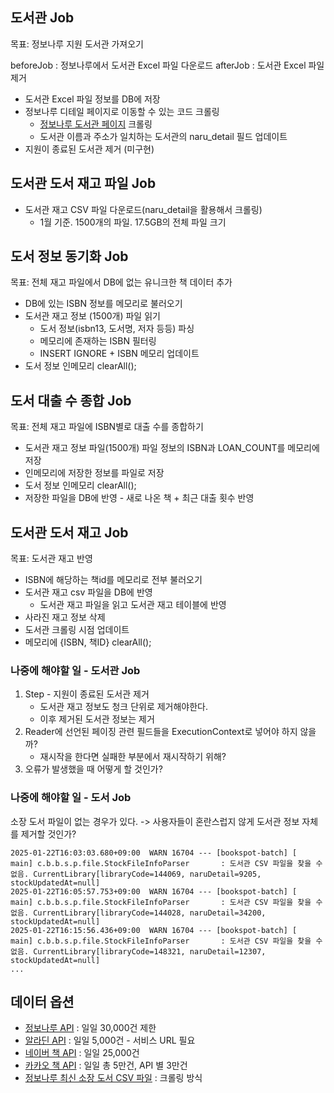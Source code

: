 ## 도서관 Job
목표: 정보나루 지원 도서관 가져오기

beforeJob : 정보나루에서 도서관 Excel 파일 다운로드
afterJob : 도서관 Excel 파일 제거

- 도서관 Excel 파일 정보를 DB에 저장
- 정보나루 디테일 페이지로 이동할 수 있는 코드 크롤링
    - [정보나루 도서관 페이지](https://www.data4library.kr/libDataL) 크롤링
    - 도서관 이름과 주소가 일치하는 도서관의 naru_detail 필드 업데이트 
- 지원이 종료된 도서관 제거 (미구현) 

## 도서관 도서 재고 파일 Job
- 도서관 재고 CSV 파일 다운로드(naru_detail을 활용해서 크롤링)
    - 1월 기준. 1500개의 파일. 17.5GB의 전체 파일 크기

## 도서 정보 동기화 Job
목표: 전체 재고 파일에서 DB에 없는 유니크한 책 데이터 추가

- DB에 있는 ISBN 정보를 메모리로 불러오기
- 도서관 재고 정보 (1500개) 파일 읽기
  - 도서 정보(isbn13, 도서명, 저자 등등) 파싱
  - 메모리에 존재하는 ISBN 필터링 
  - INSERT IGNORE + ISBN 메모리 업데이트
- 도서 정보 인메모리 clearAll();

## 도서 대출 수 종합 Job
목표: 전체 재고 파일에 ISBN별로 대출 수를 종합하기

- 도서관 재고 정보 파일(1500개) 파일 정보의 ISBN과 LOAN_COUNT를 메모리에 저장
- 인메모리에 저장한 정보를 파일로 저장
- 도서 정보 인메모리 clearAll();
- 저장한 파일을 DB에 반영 - 새로 나온 책 + 최근 대출 횟수 반영

## 도서관 도서 재고 Job
목표: 도서관 재고 반영

- ISBN에 해당하는 책id를 메모리로 전부 불러오기
- 도서관 재고 csv 파일을 DB에 반영
  - 도서관 재고 파일을 읽고 도서관 재고 테이블에 반영
- 사라진 재고 정보 삭제
- 도서관 크롤링 시점 업데이트
- 메모리에 {ISBN, 책ID} clearAll();


### 나중에 해야할 일 - 도서관 Job
1. Step - 지원이 종료된 도서관 제거
    - 도서관 재고 정보도 청크 단위로 제거해야한다.
    - 이후 제거된 도서관 정보는 제거
2. Reader에 선언된 페이징 관련 필드들을 ExecutionContext로 넣어야 하지 않을까?
    - 재시작을 한다면 실패한 부분에서 재시작하기 위해?
3. 오류가 발생했을 때 어떻게 할 것인가?

### 나중에 해야할 일 - 도서 Job
소장 도서 파일이 없는 경우가 있다. -> 사용자들이 혼란스럽지 않게 도서관 정보 자체를 제거할 것인가?
```
2025-01-22T16:03:03.680+09:00  WARN 16704 --- [bookspot-batch] [           main] c.b.b.s.p.file.StockFileInfoParser       : 도서관 CSV 파일을 찾을 수 없음. CurrentLibrary[libraryCode=144069, naruDetail=9205, stockUpdatedAt=null]
2025-01-22T16:05:57.753+09:00  WARN 16704 --- [bookspot-batch] [           main] c.b.b.s.p.file.StockFileInfoParser       : 도서관 CSV 파일을 찾을 수 없음. CurrentLibrary[libraryCode=144028, naruDetail=34200, stockUpdatedAt=null]
2025-01-22T16:15:56.436+09:00  WARN 16704 --- [bookspot-batch] [           main] c.b.b.s.p.file.StockFileInfoParser       : 도서관 CSV 파일을 찾을 수 없음. CurrentLibrary[libraryCode=148321, naruDetail=12307, stockUpdatedAt=null]
...
```

## 데이터 옵션
- [정보나루 API](https://data4library.kr/apiUtilization) : 일일 30,000건 제한
- [알라딘 API](https://blog.aladin.co.kr/openapi) : 일일 5,000건 - 서비스 URL 필요
- [네이버 책 API](https://developers.naver.com/docs/serviceapi/search/book/book.md) : 일일 25,000건
- [카카오 책 API](https://developers.kakao.com/docs/latest/ko/daum-search/dev-guide#search-book) : 일일 총 5만건, API 별 3만건
- [정보나루 최신 소장 도서 CSV 파일](https://data4library.kr/openDataL) : 크롤링 방식
